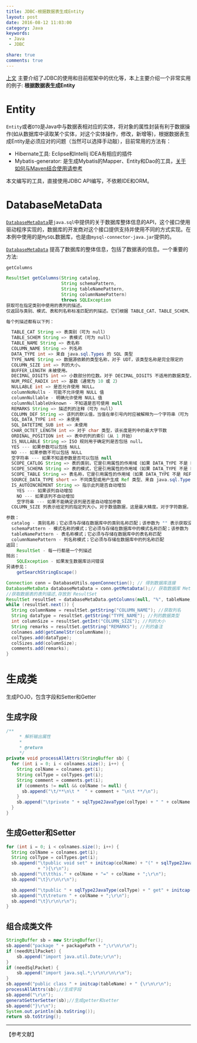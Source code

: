 ```yaml
---
title: JDBC-根据数据表生成Entity
layout: post
date: 2016-08-12 11:03:00
category: Java
keywords:
 - Java
 - JDBC

share: true
comments: true
---
```


[上文][a-jdbc] 主要介绍了JDBC的使用和目前框架中的优化等，本上主要介绍一个非常实用的例子: **根据数据表生成Entity**



# Entity

`Entity`或者`DTO`是Java中与数据表相对应的实体，将对象的属性封装有利于数据操作(如从数据库中读取某个实体，对这个实体操作，修改，新增等)，根据数据表生成Entity是必须应对的问题（当然可以选择手动敲），目前常用的方法有：

- Hibernate工具: Eclipse和Intellij IDEA有相应的插件
- Mybatis-generator: 是生成Mybatis的Mapper、Entity和Dao的工具，[关于如何与Maven结合使用请参考][a-maven-mybatis-generator]

本文编写的工具，直接使用JDBC API编写，不依赖IDE和ORM。



# DatabaseMetaData

[`DatabaseMetaData`][a-DatabaseMetaData]是`java.sql`中提供的关于数据库整体信息的API，这个接口使用驱动程序实现的，数据库的开发商对这个接口提供支持并使用不同的方式实现。在本例中使用的是`MySQL`数据库，也是由`mysql-connector-java.jar`提供的。

[`DatabaseMetaData`][a-DatabaseMetaData] 提高了数据库的整体信息，包括了数据表的信息。一个重要的方法:

```java
getColumns

ResultSet getColumns(String catalog,
                     String schemaPattern,
                     String tableNamePattern,
                     String columnNamePattern)
                     throws SQLException
获取可在指定类别中使用的表列的描述。
仅返回与类别、模式、表和列名称标准匹配的列描述。它们根据 TABLE_CAT、TABLE_SCHEM、TABLE_NAME 和 ORDINAL_POSITION 进行排序。

每个列描述都有以下列：

  TABLE_CAT String => 表类别（可为 null）
  TABLE_SCHEM String => 表模式（可为 null）
  TABLE_NAME String => 表名称
  COLUMN_NAME String => 列名称
  DATA_TYPE int => 来自 java.sql.Types 的 SQL 类型
  TYPE_NAME String => 数据源依赖的类型名称，对于 UDT，该类型名称是完全限定的
  COLUMN_SIZE int => 列的大小。
  BUFFER_LENGTH 未被使用。
  DECIMAL_DIGITS int => 小数部分的位数。对于 DECIMAL_DIGITS 不适用的数据类型，则返回 Null。
  NUM_PREC_RADIX int => 基数（通常为 10 或 2）
  NULLABLE int => 是否允许使用 NULL。
  columnNoNulls - 可能不允许使用 NULL 值
  columnNullable - 明确允许使用 NULL 值
  columnNullableUnknown - 不知道是否可使用 null
  REMARKS String => 描述列的注释（可为 null）
  COLUMN_DEF String => 该列的默认值，当值在单引号内时应被解释为一个字符串（可为 null）
  SQL_DATA_TYPE int => 未使用
  SQL_DATETIME_SUB int => 未使用
  CHAR_OCTET_LENGTH int => 对于 char 类型，该长度是列中的最大字节数
  ORDINAL_POSITION int => 表中的列的索引（从 1 开始）
  IS_NULLABLE String => ISO 规则用于确定列是否包括 null。
  YES --- 如果参数可以包括 NULL
  NO --- 如果参数不可以包括 NULL
  空字符串 --- 如果不知道参数是否可以包括 null
  SCOPE_CATLOG String => 表的类别，它是引用属性的作用域（如果 DATA_TYPE 不是 REF，则为 null）
  SCOPE_SCHEMA String => 表的模式，它是引用属性的作用域（如果 DATA_TYPE 不是 REF，则为 null）
  SCOPE_TABLE String => 表名称，它是引用属性的作用域（如果 DATA_TYPE 不是 REF，则为 null）
  SOURCE_DATA_TYPE short => 不同类型或用户生成 Ref 类型、来自 java.sql.Types 的 SQL 类型的源类型（如果 DATA_TYPE 不是 DISTINCT 或用户生成的 REF，则为 null）
  IS_AUTOINCREMENT String => 指示此列是否自动增加
    YES --- 如果该列自动增加
    NO --- 如果该列不自动增加
    空字符串 --- 如果不能确定该列是否是自动增加参数
  COLUMN_SIZE 列表示给定列的指定列大小。对于数值数据，这是最大精度。对于字符数据，这是字符长度。对于日期时间数据类型，这是 String 表示形式的字符长度（假定允许的最大小数秒组件的精度）。对于二进制数据，这是字节长度。对于 ROWID 数据类型，这是字节长度。对于列大小不适用的数据类型，则返回 Null。

参数：
  catalog - 类别名称；它必须与存储在数据库中的类别名称匹配；该参数为 "" 表示获取没有类别的那些描述；为 null 则表示该类别名称不应该用于缩小搜索范围
  schemaPattern - 模式名称的模式；它必须与存储在数据库中的模式名称匹配；该参数为 "" 表示获取没有模式的那些描述；为 null 则表示该模式名称不应该用于缩小搜索范围
  tableNamePattern - 表名称模式；它必须与存储在数据库中的表名称匹配
  columnNamePattern - 列名称模式；它必须与存储在数据库中的列名称匹配
返回：
	ResultSet - 每一行都是一个列描述
抛出：
	SQLException - 如果发生数据库访问错误
另请参见：
	getSearchStringEscape()
```



```java
Connection conn = DatabaseUtils.openConnection(); // 得到数据库连接
DatabaseMetaData databaseMetaData = conn.getMetaData();// 获取数据库 MetaData
//获取数据表的表列描述,存放到 ResultSet
ResultSet resultSet = databaseMetaData.getColumns(null, "%", tableName, "%");
while (resultSet.next()) {
  String columnName = resultSet.getString("COLUMN_NAME"); //获取列名
  String dataType = resultSet.getString("TYPE_NAME"); //列的数据类型
  int columnSize = resultSet.getInt("COLUMN_SIZE"); //列的大小
  String remarks = resultSet.getString("REMARKS"); //列的备注
  colnames.add(getCamelStr(columnName));
  colTypes.add(dataType);
  colSizes.add(columnSize);
  comments.add(remarks);
}
```

# 生成类

生成POJO，包含字段和Setter和Getter

## 生成字段

```java
/**
     * 解析输出属性
     *
     * @return
     */
private void processAllAttrs(StringBuffer sb) {
  for (int i = 0; i < colnames.size(); i++) {
    String colName = colnames.get(i);
    String colType = colTypes.get(i);
    String comment = comments.get(i);
    if (comments != null && colName != null) {
      sb.append("\t/**\n\t *  " + comment + "\n\t **/\n");
    }
    sb.append("\tprivate " + sqlType2JavaType(colType) + " " + colName + ";\r\n");
  }
}
```



## 生成Getter和Setter

```java
for (int i = 0; i < colnames.size(); i++) {
  String colName = colnames.get(i);
  String colType = colTypes.get(i);
  sb.append("\tpublic void set" + initcap(colName) + "(" + sqlType2JavaType(colType) + " " + colName
            + "){\r\n");
  sb.append("\t\tthis." + colName + "=" + colName + ";\r\n");
  sb.append("\t}\r\n\r\n");

  sb.append("\tpublic " + sqlType2JavaType(colType) + " get" + initcap(colName) + "(){\r\n");
  sb.append("\t\treturn " + colName + ";\r\n");
  sb.append("\t}\r\n\r\n");
}
```

## 组合成类文件

```java
StringBuffer sb = new StringBuffer();
sb.append("package " + packagePath + ";\r\n\r\n");
if (needUtilPacket) {
	sb.append("import java.util.Date;\r\n");
}
if (needSqlPacket) {
	sb.append("import java.sql.*;\r\n\r\n\r\n");
}
sb.append("public class " + initcap(tableName) + " {\r\n\r\n");
processAllAttrs(sb);//生成字段
sb.append("\r\n");
generatGetterSetter(sb);//生成getter和setter
sb.append("}\r\n");
System.out.println(sb.toString());
return sb.toString();
```



---

【参考文献】

[a-jdbc]: /Java/jdbc/
[a-maven-mybatis-generator]: JavaWeb/MyBatis/generator/
[a-DatabaseMetaData]: http://tool.oschina.net/uploads/apidocs/jdk-zh/java/sql/DatabaseMetaData.html